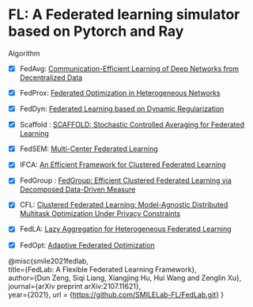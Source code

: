 # FL: A Federated learning simulator based on Pytorch and Ray

Algorithm
- [x] FedAvg: [Communication-Efficient Learning of Deep Networks from Decentralized Data](http://proceedings.mlr.press/v54/mcmahan17a/mcmahan17a.pdf)
- [x] FedProx: [Federated Optimization in Heterogeneous Networks](https://arxiv.org/abs/1812.06127)
- [x] FedDyn: [Federated Learning based on Dynamic Regularization](https://openreview.net/pdf?id=B7v4QMR6Z9w)
- [x] Scaffold : [SCAFFOLD: Stochastic Controlled Averaging for Federated Learning](https://asset-pdf.scinapse.io/prod/3006555759/3006555759.pdf)
- [x] FedSEM: [Multi-Center Federated Learning](https://arxiv.org/abs/2005.01026)
- [x] IFCA: [An Efficient Framework for Clustered Federated Learning](https://proceedings.neurips.cc/paper/2020/file/e32cc80bf07915058ce90722ee17bb71-Paper.pdf)
- [x] FedGroup : [FedGroup: Efficient Clustered Federated Learning via Decomposed Data-Driven Measure](https://arxiv.org/abs/2010.06870)
- [x] CFL: [Clustered Federated Learning: Model-Agnostic Distributed Multitask Optimization Under Privacy Constraints](https://ieeexplore.ieee.org/abstract/document/9174890/)
- [x] FedLA: [Lazy Aggregation for Heterogeneous Federated Learning](https://www.mdpi.com/2076-3417/12/17/8515)
- [x] FedOpt: [Adaptive Federated Optimization](https://arxiv.org/pdf/2003.00295.pdf)


@misc{smile2021fedlab,  
    title={FedLab: A Flexible Federated Learning Framework},  
    author={Dun Zeng, Siqi Liang, Xiangjing Hu, Hui Wang and Zenglin Xu},  
    journal={arXiv preprint arXiv:2107.11621},  
    year={2021},
    url = {https://github.com/SMILELab-FL/FedLab.git}
}
